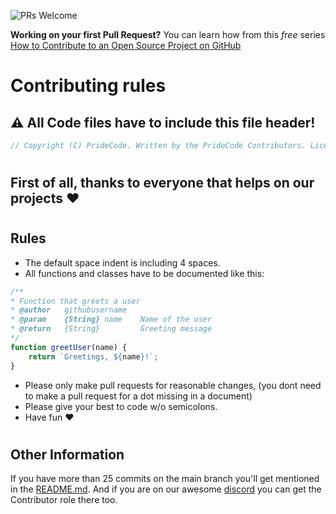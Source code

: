 ![PRs Welcome](https://img.shields.io/badge/PRs-welcome-brightgreen.svg)

**Working on your first Pull Request?** You can learn how from this *free* series [How to Contribute to an Open Source Project on GitHub](https://kcd.im/pull-request)

# Contributing rules

## ⚠ All Code files have to include this file header!
```js
// Copyright (C) PrideCode. Written by the PrideCode Contributors. Licensed under the MIT License (https://opensource.org/licenses/MIT)
```

#

## First of all, thanks to everyone that helps on our projects ❤

#

## Rules
- The default space indent is including 4 spaces.
- All functions and classes have to be documented like this:
```js
/**
* Function that greets a user
* @author   githubusername
* @param    {String} name    Name of the user
* @return   {String}         Greeting message
*/
function greetUser(name) {
    return `Greetings, ${name}!`;
}
```

- Please only make pull requests for reasonable changes, (you dont need to make a pull request for a dot missing in a document)
- Please give your best to code w/o semicolons.
- Have fun &hearts;

#

## Other Information

If you have more than 25 commits on the main branch you'll get mentioned in the [README.md](README.md). And if you are on our awesome [discord](https://dsc.gg/pridecode) you can get the Contributor role there too.
